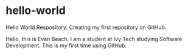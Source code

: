 # hello-world
Hello World Respository: Creating my first repository on GitHub.

Hello, this is Evan Beach.
I am a student at Ivy Tech studying Software Development.
This is my first time using GitHub.
